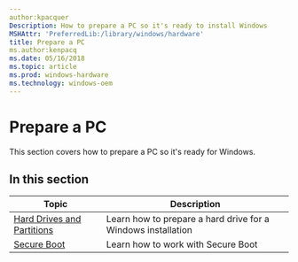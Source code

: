 ```yaml
---
author:kpacquer
Description: How to prepare a PC so it's ready to install Windows
MSHAttr: 'PreferredLib:/library/windows/hardware'
title: Prepare a PC
ms.author:kenpacq
ms.date: 05/16/2018
ms.topic: article
ms.prod: windows-hardware
ms.technology: windows-oem
---
```


# Prepare a PC

This section covers how to prepare a PC so it's ready for Windows.

## In this section

| Topic | Description |
|  --- | ---  |
| [Hard Drives and Partitions](hard-drives-and-partitions.md) | Learn how to prepare a hard drive for a Windows installation |
| [Secure Boot](secure-boot-landing.md) | Learn how to work with Secure Boot |
